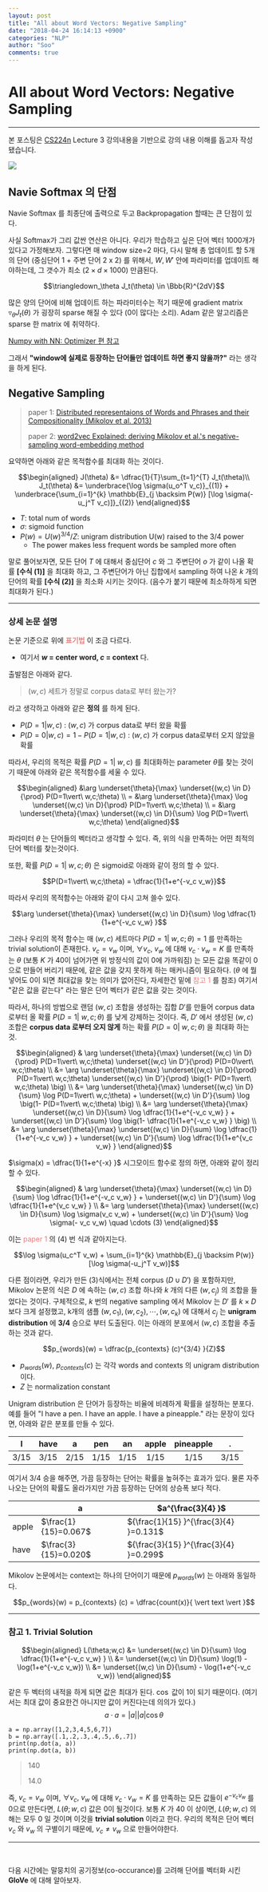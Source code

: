 ```yaml
---
layout: post
title: "All about Word Vectors: Negative Sampling"
date: "2018-04-24 16:14:13 +0900"
categories: "NLP"
author: "Soo"
comments: true
---
```

# All about Word Vectors: Negative Sampling

---
본 포스팅은 [CS224n](http://web.stanford.edu/class/cs224n/) Lecture 3 강의내용을 기반으로 강의 내용 이해를 돕고자 작성 됐습니다.

<img src="/assets/ML/nlp/L2_model_train.png">

## Navie Softmax 의 단점

Navie Softmax 를 최종단에 출력으로 두고 Backpropagation 할때는 큰 단점이 있다.

사실 Softmax가 그리 값싼 연산은 아니다. 우리가 학습하고 싶은 단어 벡터 1000개가 있다고 가정해보자. 그렇다면 매 window size=2 마다, 다시 말해 총 업데이트 할 5개의 단어 (중심단어 1 + 주변 단어 2 x 2) 를 위해서, $W, W'$ 안에 파라미터를 업데이트 해야하는데, 그 갯수가 최소 $(2 \times d \times 1000)$ 만큼된다.

$$\triangledown_\theta J_t(\theta) \in \Bbb{R}^{2dV}$$

많은 양의 단어에 비해 업데이트 하는 파라미터수는 적기 때문에 gradient matrix $\triangledown_\theta J_t(\theta)$ 가 굉장히 sparse 해질 수 있다 (0이 많다는 소리). Adam 같은 알고리즘은 sparse 한 matrix 에 취약하다.

[Numpy with NN: Optimizer 편 참고](https://simonjisu.github.io/deeplearning/2018/01/13/numpywithnn_5.html)

그래서 **"window에 실제로 등장하는 단어들만 업데이트 하면 좋지 않을까?"** 라는 생각을 하게 된다.

## Negative Sampling

> paper 1: [Distributed representaions of Words and Phrases and their Compositionality (Mikolov et al. 2013)](https://arxiv.org/abs/1310.4546)
>
> paper 2: [word2vec Explained: deriving Mikolov et al.'s negative-sampling word-embedding method](https://arxiv.org/abs/1402.3722)

요약하면 아래와 같은 목적함수를 최대화 하는 것이다.

$$\begin{aligned}
J(\theta) &= \dfrac{1}{T}\sum_{t=1}^{T} J_t(\theta)\\
J_t(\theta) &= \underbrace{\log \sigma(u_o^T v_c)}_{(1)} + \underbrace{\sum_{i=1}^{k} \mathbb{E}_{j \backsim P(w)} [\log \sigma(-u_j^T v_c)]}_{(2)}
\end{aligned}$$

* $T$: total num of words
* $\sigma$: sigmoid function
* $P(w) = {U(w)^{3/4}} / {Z}$: unigram distribution U(w) raised to the 3/4 power
    * The power makes less frequent words be sampled more often

말로 풀어보자면, 모든 단어 $T$ 에 대해서 중심단어 $c$ 와 그 주변단어 $o$ 가 같이 나올 확률 **[수식 (1)]** 을 최대화 하고, 그 주변단어가 아닌 집합에서 sampling 하여 나온 $k$ 개의 단어의 확률 **[수식 (2)]** 을 최소화 시키는 것이다. (음수가 붙기 때문에 최소하하게 되면 최대화가 된다.)

---

### 상세 논문 설명

논문 기준으로 위에 **<span style="color: #e87d7d">표기법</span>** 이 조금 다르다.
* 여기서 **$w$ = center word, $c$ = context** 다.

출발점은 아래와 같다.

> $(w, c)$ 세트가 정말로 corpus data로 부터 왔는가?

라고 생각하고 아래와 같은 **정의** 를 하게 된다.

* $P(D = 1 \vert w, c)$ : $(w, c)$ 가 corpus data로 부터 왔을 확률
* $P(D = 0 \vert w, c) = 1 - P(D = 1 \vert w, c)$ : $(w, c)$ 가 corpus data로부터 오지 않았을 확률

따라서, 우리의 목적은 확률 $P(D = 1\vert\ w, c)$ 를 최대화하는 parameter $\theta$를 찾는 것이기 때문에 아래와 같은 목적함수를 세울 수 있다.

$$\begin{aligned} &\arg \underset{\theta}{\max} \underset{(w,c) \in D}{\prod} P(D=1\vert\ w,c;\theta) \\
= &\arg \underset{\theta}{\max} \log \underset{(w,c) \in D}{\prod} P(D=1\vert\ w,c;\theta) \\
= &\arg \underset{\theta}{\max} \underset{(w,c) \in D}{\sum} \log P(D=1\vert\ w,c;\theta)
\end{aligned}$$

파라미터 $\theta$ 는 단어들의 벡터라고 생각할 수 있다. 즉, 위의 식을 만족하는 어떤 최적의 단어 벡터를 찾는것이다.

또한, 확률 $P(D=1\vert\ w,c;\theta)$ 은 sigmoid로 아래와 같이 정의 할 수 있다.

$$P(D=1\vert\ w,c;\theta) = \dfrac{1}{1+e^{-v_c v_w}}$$

따라서 우리의 목적함수는 아래와 같이 다시 고쳐 쓸수 있다.

$$\arg \underset{\theta}{\max} \underset{(w,c) \in D}{\sum} \log \dfrac{1}{1+e^{-v_c v_w} }$$

그러나 우리의 목적 함수는 매 $(w, c)$ 세트마다 $P(D=1\vert\ w,c;\theta)=1$ 를 만족하는 trivial solution이 존재한다. $v_c = v_w$ 이며, $\forall v_c,\ v_w$ 에 대해 $v_c \cdot v_w = K$ 를 만족하는 $\theta$ (보통 $K$ 가 40이 넘어가면 위 방정식의 값이 0에 가까워짐) 는 모든 값을 똑같이 0으로 만들어 버리기 때문에, 같은 값을 갖지 못하게 하는 매커니즘이 필요하다. ($\theta$ 에 뭘 넣어도 0이 되면 최대값을 찾는 의미가 없어진다, 자세한건 밑에 <span style="color: #e87d7d">참고 1</span> 를 참조) 여기서 "같은 값을 같는다" 라는 말은 단어 벡터가 같은 값을 갖는 것이다.

따라서, 하나의 방법으로 랜덤 $(w, c)$ 조합을 생성하는 집합 $D'$를 만들어 corpus data 로부터 올 확률 $P(D=1\vert \ w,c;\theta)$ 를 낮게 강제하는 것이다. 즉, $D'$ 에서 생성된 $(w, c)$ 조합은 **corpus data 로부터 오지 않게** 하는 확률 $P(D=0\vert\ w,c;\theta)$ 을 최대화 하는 것.

$$\begin{aligned}
& \arg \underset{\theta}{\max} \underset{(w,c) \in D}{\prod} P(D=1\vert\ w,c;\theta) \underset{(w,c) \in D'}{\prod} P(D=0\vert\ w,c;\theta) \\
&= \arg \underset{\theta}{\max} \underset{(w,c) \in D}{\prod} P(D=1\vert\ w,c;\theta) \underset{(w,c) \in D'}{\prod} \big(1- P(D=1\vert\ w,c;\theta) \big) \\
&= \arg \underset{\theta}{\max} \underset{(w,c) \in D}{\sum} \log P(D=1\vert\ w,c;\theta) + \underset{(w,c) \in D'}{\sum} \log \big(1- P(D=1\vert\ w,c;\theta) \big) \\
&= \arg \underset{\theta}{\max} \underset{(w,c) \in D}{\sum} \log \dfrac{1}{1+e^{-v_c v_w} } + \underset{(w,c) \in D'}{\sum} \log \big(1- \dfrac{1}{1+e^{-v_c v_w} } \big) \\
&= \arg \underset{\theta}{\max} \underset{(w,c) \in D}{\sum} \log \dfrac{1}{1+e^{-v_c v_w} } + \underset{(w,c) \in D'}{\sum} \log \dfrac{1}{1+e^{v_c v_w} }
\end{aligned}$$

$\sigma(x) = \dfrac{1}{1+e^{-x} }$ 시그모이드 함수로 정의 하면, 아래와 같이 정리 할 수 있다.

$$\begin{aligned}
& \arg \underset{\theta}{\max} \underset{(w,c) \in D}{\sum} \log \dfrac{1}{1+e^{-v_c v_w} } + \underset{(w,c) \in D'}{\sum} \log \dfrac{1}{1+e^{v_c v_w} } \\
&= \arg \underset{\theta}{\max} \underset{(w,c) \in D}{\sum} \log \sigma(v_c v_w) + \underset{(w,c) \in D'}{\sum} \log \sigma(- v_c v_w) \quad \cdots (3)
\end{aligned}$$

이는 <span style="color: #e87d7d">paper 1</span> 의 (4) 번 식과 같아지는다.

$$\log \sigma(u_c^T v_w) + \sum_{i=1}^{k} \mathbb{E}_{j \backsim P(w)} [\log \sigma(-u_j^T v_w)]$$

다른 점이라면, 우리가 만든 (3)식에서는 전체 corpus ($D \cup D'$) 을 포함하지만, Mikolov 논문의 식은 $D$ 에 속하는 $(w, c)$ 조합 하나와 $k$ 개의 다른 $(w, c_j)$ 의 조합을 들었다는 것이다. 구체적으로, $k$ 번의 negative sampling 에서 Mikolov 는 $D'$ 를 $k \times D$ 보다 크게 설정했고, k개의 샘플 $(w, c_1), (w, c_2), \cdots, (w, c_k)$ 에 대해서 $c_j$ 는 **unigram distribution** 에 **3/4** 승으로 부터 도출된다. 이는 아래의 분포에서 $(w, c)$ 조합을 추출 하는 것과 같다.

$$p_{words}(w) = \dfrac{p_{contexts} (c)^{3/4} }{Z}$$

* $p_{words}(w)$, $p_{contexts} (c)$ 는 각각 words and contexts 의 unigram distribution 이다.
* $Z$ 는 normalization constant

Unigram distribution 은 단어가 등장하는 비율에 비례하게 확률을 설정하는 분포다. 예를 들어 "I have a pen. I have an apple. I have a pineapple." 라는 문장이 있다면, 아래와 같은 분포를 만들 수 있다.

|I|have|a|pen|an|apple|pineapple|.|
|:-:|:-:|:-:|:-:|:-:|:-:|:-:|:-:|
|3/15|3/15|2/15|1/15|1/15|1/15|1/15|3/15|

여기서 3/4 승을 해주면, 가끔 등장하는 단어는 확률을 높혀주는 효과가 있다. 물론 자주 나오는 단어의 확률도 올라가지만 가끔 등장하는 단어의 상승폭 보다 적다.

| | a | $a^{\frac{3}{4} }$|
|-|-|-|
| apple |$\frac{1}{15}=0.067$   | ${\frac{1}{15} }^{\frac{3}{4} }=0.131$  |
| have  |$\frac{3}{15}=0.020$   | ${\frac{3}{15} }^{\frac{3}{4} }=0.299$   |

Mikolov 논문에서는 context는 하나의 단어이기 때문에 $p_{words}(w)$ 는 아래와 동일하다.

$$p_{words}(w) = p_{contexts} (c) = \dfrac{count(x)}{ \vert text \vert }$$

---

### 참고 1. Trivial Solution

$$\begin{aligned} L(\theta;w,c) &= \underset{(w,c) \in D}{\sum} \log \dfrac{1}{1+e^{-v_c v_w} } \\
&= \underset{(w,c) \in D}{\sum} \log(1) - \log(1+e^{-v_c v_w}) \\
&= \underset{(w,c) \in D}{\sum} - \log(1+e^{-v_c v_w})
\end{aligned}$$

같은 두 벡터의 내적을 하게 되면 값은 최대가 된다. $\cos$ 값이 1이 되기 때문이다. (여기서는 최대 값이 중요한건 아니지만 값이 커진다는데 의의가 있다.)
$$a\cdot a=\vert a \vert \vert a \vert \cos \theta $$

```
a = np.array([1,2,3,4,5,6,7])
b = np.array([.1,.2,.3,.4,.5,.6,.7])
print(np.dot(a, a))
print(np.dot(a, b))
```
> 140
>
> 14.0

즉, $v_c = v_w$ 이며, $\forall v_c,\ v_w$ 에 대해 $v_c \cdot v_w = K$ 를 만족하는 모든 값들이 $e^{-v_c v_w}$ 를 0으로 만든다면, $L(\theta; w, c)$ 값은 0이 될것이다. 보통 $K$ 가 40 이 상이면, $L(\theta;w,c)$ 의 해는 모두 0 일 것이며 이것을 **trivial solution** 이라고 한다. 우리의 목적은 단어 벡터 $v_c$ 와 $v_w$ 의 구별이기 때문에, $v_c \not = v_w$ 으로 만들어야한다.

---

<br>

다음 시간에는 말뭉치의 공기정보(co-occurance)를 고려해 단어를 벡터화 시킨 **GloVe** 에 대해 알아보자.
